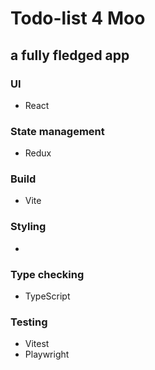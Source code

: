 # Todo-list 4 Moo

## a fully fledged app

### UI

- React

### State management

- Redux

### Build

- Vite

### Styling

-

### Type checking

- TypeScript

### Testing

- Vitest
- Playwright
